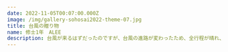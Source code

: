 ```yaml
---
date: 2022-11-05T00:07:00.000Z
image: /img/gallery-sohosai2022-theme-07.jpg
title: 台風の贈り物
name: 修士1年　ALEE
description: 台風が来るはずだったのですが、台風の進路が変わったため、全行程が晴れ、空が華やかなピンク色になったので、みんなで「台風さん、ありがとう」と言いましょう。
---
```

